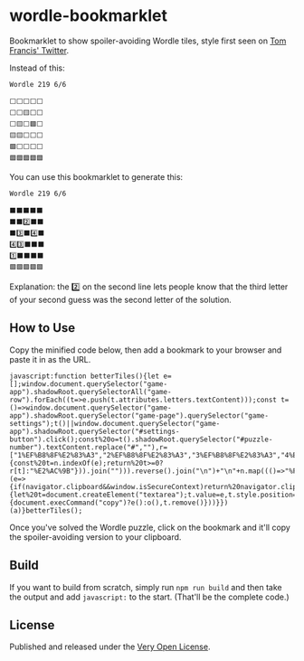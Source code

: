 # wordle-bookmarklet

Bookmarklet to show spoiler-avoiding Wordle tiles, style first seen on [Tom Francis' Twitter](https://twitter.com/Pentadact).

Instead of this:

```
Wordle 219 6/6

⬜⬜⬜⬜⬜
⬜⬜🟨⬜⬜
⬜🟨⬜🟩⬜
🟨🟨⬜⬜⬜
🟩⬜⬜⬜⬜
🟩🟩🟩🟩🟩
```

You can use this bookmarklet to generate this:

```
Wordle 219 6/6

⬛⬛⬛⬛⬛
⬛⬛2️⃣⬛⬛
⬛3️⃣⬛4️⃣⬛
4️⃣3️⃣⬛⬛⬛
1️⃣⬛⬛⬛⬛
🟩🟩🟩🟩🟩
```

Explanation: the 2️⃣ on the second line lets people know that the third letter of your second guess was the second letter of the solution.

## How to Use

Copy the minified code below, then add a bookmark to your browser and paste it in as the URL.

```
javascript:function betterTiles(){let e=[];window.document.querySelector("game-app").shadowRoot.querySelectorAll("game-row").forEach((t=>e.push(t.attributes.letters.textContent)));const t=()=>window.document.querySelector("game-app").shadowRoot.querySelector("game-page").querySelector("game-settings");t()||window.document.querySelector("game-app").shadowRoot.querySelector("#settings-button").click();const%20o=t().shadowRoot.querySelector("#puzzle-number").textContent.replace("#",""),r=["1%EF%B8%8F%E2%83%A3","2%EF%B8%8F%E2%83%A3","3%EF%B8%8F%E2%83%A3","4%EF%B8%8F%E2%83%A3","5%EF%B8%8F%E2%83%A3"],n=e.pop().split(""),l=e.reverse().map((e=>e.split("").map((e=>{const%20t=n.indexOf(e);return%20t>=0?r[t]:"%E2%AC%9B"})).join(""))).reverse().join("\n")+"\n"+n.map((()=>"%F0%9F%9F%A9")).join(""),a=`Wordle%20${o}%20${e.length}/6\n`+l;console.log(a),(e=>{if(navigator.clipboard&&window.isSecureContext)return%20navigator.clipboard.writeText(e);{let%20t=document.createElement("textarea");t.value=e,t.style.position="fixed",t.style.left="-999999px",t.style.top="-999999px",document.body.appendChild(t),t.focus(),t.select(),new%20Promise(((e,o)=>{document.execCommand("copy")?e():o(),t.remove()}))}})(a)}betterTiles();
```

Once you've solved the Wordle puzzle, click on the bookmark and it'll copy the spoiler-avoiding version to your clipboard.

## Build

If you want to build from scratch, simply run `npm run build` and then take the output and add `javascript:` to the start. (That'll be the complete code.)

## License

Published and released under the [Very Open License](http://veryopenlicense.com).
